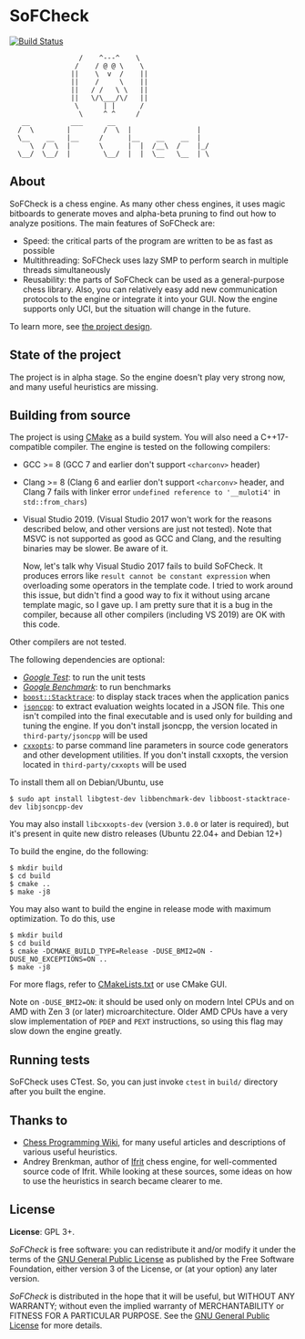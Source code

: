 # SoFCheck

[![Build Status][build-badge]][build-link]

[build-badge]: https://github.com/alex65536/sofcheck/actions/workflows/build.yml/badge.svg?branch=master
[build-link]: https://github.com/alex65536/sofcheck/actions/workflows/build.yml

~~~~~
                 /    ^---^    \
                /    / @ @ \    \
               ||    \  v  /    ||
               ||    /     \    ||
               ||   / /   \ \   ||
               ||   \/\___/\/   ||
                \      | |      /
                 \     ^ ^     /
   __          ___      __
  /  \        |        /  \  |                |
  \__    __   |__     /      |__    __    __  |
     \  /  \  |       \      |  |  /__\  /    |_/
  \__/  \__/  |        \__/  |  |  \__   \__  | \
~~~~~

## About

SoFCheck is a chess engine. As many other chess engines, it uses magic bitboards to generate moves
and alpha-beta pruning to find out how to analyze positions. The main features of SoFCheck are:

- Speed: the critical parts of the program are written to be as fast as possible
- Multithreading: SoFCheck uses lazy SMP to perform search in multiple threads simultaneously
- Reusability: the parts of SoFCheck can be used as a general-purpose chess library. Also, you can
  relatively easy add new communication protocols to the engine or integrate it into your GUI. Now
  the engine supports only UCI, but the situation will change in the future.

To learn more, see [the project design](docs/design.md).

## State of the project

The project is in alpha stage. So the engine doesn't play very strong now, and many useful
heuristics are missing.

## Building from source

The project is using [CMake](https://cmake.org) as a build system. You will also need a
C++17-compatible compiler. The engine is tested on the following compilers:

- GCC >= 8 (GCC 7 and earlier don't support `<charconv>` header)
- Clang >= 8 (Clang 6 and earlier don't support `<charconv>` header, and Clang 7 fails with
  linker error `undefined reference to '__muloti4'` in `std::from_chars`)
- Visual Studio 2019. (Visual Studio 2017 won't work for the reasons described below, and other
  versions are just not tested). Note that MSVC is not supported as good as GCC and Clang, and the
  resulting binaries may be slower. Be aware of it.

  Now, let's talk why Visual Studio 2017 fails to build SoFCheck. It produces errors like
  `result cannot be constant expression` when overloading some operators in the template code. I
  tried to work around this issue, but didn't find a good way to fix it without using arcane
  template magic, so I gave up. I am pretty sure that it is a bug in the compiler, because all other
  compilers (including VS 2019) are OK with this code.

Other compilers are not tested.

The following dependencies are optional:
- [_Google Test_](https://github.com/google/googletest/): to run the unit tests
- [_Google Benchmark_](https://github.com/google/benchmark): to run benchmarks
- [`boost::Stacktrace`](https://www.boost.org/doc/libs/1_65_0/doc/html/stacktrace.html): to display
stack traces when the application panics
- [`jsoncpp`](https://github.com/open-source-parsers/jsoncpp): to extract evaluation weights
located in a JSON file. This one isn't compiled into the final executable and is used only for
building and tuning the engine. If you don't install jsoncpp, the version located in
`third-party/jsoncpp` will be used
- [`cxxopts`](https://github.com/jarro2783/cxxopts): to parse command line parameters in source
code generators and other development utilities. If you don't install cxxopts, the version located
in `third-party/cxxopts` will be used

To install them all on Debian/Ubuntu, use

~~~~~
$ sudo apt install libgtest-dev libbenchmark-dev libboost-stacktrace-dev libjsoncpp-dev
~~~~~

You may also install `libcxxopts-dev` (version `3.0.0` or later is required), but it's present in
quite new distro releases (Ubuntu 22.04+ and Debian 12+)

To build the engine, do the following:

~~~~~
$ mkdir build
$ cd build
$ cmake ..
$ make -j8
~~~~~

You may also want to build the engine in release mode with maximum optimization. To do this, use

~~~~~
$ mkdir build
$ cd build
$ cmake -DCMAKE_BUILD_TYPE=Release -DUSE_BMI2=ON -DUSE_NO_EXCEPTIONS=ON ..
$ make -j8
~~~~~

For more flags, refer to [CMakeLists.txt](CMakeLists.txt) or use CMake GUI.

Note on `-DUSE_BMI2=ON`: it should be used only on modern Intel CPUs and on AMD with Zen 3 (or
later) microarchitecture. Older AMD CPUs have a very slow implementation of `PDEP` and `PEXT`
instructions, so using this flag may slow down the engine greatly.

## Running tests

SoFCheck uses CTest. So, you can just invoke `ctest` in `build/` directory after you built the
engine.

## Thanks to

- [Chess Programming Wiki](https://www.chessprogramming.org/Main_Page), for many useful articles
  and descriptions of various useful heuristics.
- Andrey Brenkman, author of [Ifrit](http://alphagameset.xyz/ifrit/ifrit_chess_engine.html) chess
  engine, for well-commented source code of Ifrit. While looking at these sources, some ideas on
  how to use the heuristics in search became clearer to me.

## License

**License**: GPL 3+.

_SoFCheck_ is free software: you can redistribute it and/or modify it under the terms of the
[GNU General Public License](https://www.gnu.org/licenses/gpl.html) as published by the Free
Software Foundation, either version 3 of the License, or (at your option) any later version.

_SoFCheck_ is distributed in the hope that it will be useful, but WITHOUT ANY WARRANTY; without
even the implied warranty of MERCHANTABILITY or FITNESS FOR A PARTICULAR PURPOSE. See the
[GNU General Public License](https://www.gnu.org/licenses/gpl.html) for more details.

